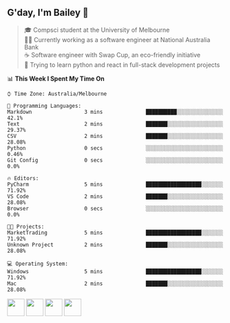 ## G'day, I'm Bailey 👋

> 🎓 Compsci student at the University of Melbourne <br>
> 👨‍💻 Currently working as a software engineer at National Australia Bank <br>
> ☕️ Software engineer with Swap Cup, an eco-friendly initiative <br>
> 🌱 Trying to learn python and react in full-stack development projects

<!--START_SECTION:waka-->
📊 **This Week I Spent My Time On** 

```text
⌚︎ Time Zone: Australia/Melbourne

💬 Programming Languages: 
Markdown                 3 mins              ██████████░░░░░░░░░░░░░░░   42.1% 
Text                     2 mins              ███████░░░░░░░░░░░░░░░░░░   29.37% 
CSV                      2 mins              ███████░░░░░░░░░░░░░░░░░░   28.08% 
Python                   0 secs              ░░░░░░░░░░░░░░░░░░░░░░░░░   0.46% 
Git Config               0 secs              ░░░░░░░░░░░░░░░░░░░░░░░░░   0.0%

🔥 Editors: 
PyCharm                  5 mins              ██████████████████░░░░░░░   71.92% 
VS Code                  2 mins              ███████░░░░░░░░░░░░░░░░░░   28.08% 
Browser                  0 secs              ░░░░░░░░░░░░░░░░░░░░░░░░░   0.0%

🐱‍💻 Projects: 
MarketTrading            5 mins              ██████████████████░░░░░░░   71.92% 
Unknown Project          2 mins              ███████░░░░░░░░░░░░░░░░░░   28.08%

💻 Operating System: 
Windows                  5 mins              ██████████████████░░░░░░░   71.92% 
Mac                      2 mins              ███████░░░░░░░░░░░░░░░░░░   28.08%

```


<!--END_SECTION:waka-->

[<img height="40px" src="https://img.icons8.com/ios-filled/2x/linkedin.png">](https://linkedin.com/in/baileybutler1)
[<img height="40px" src="https://img.icons8.com/ios-filled/2x/github.png">](https://github.com/baely)
[<img height="40px" src="https://img.icons8.com/ios-filled/2x/salesforce.png">](https://trailblazer.me/id/baileybutler)
[<img height="40px" src="https://img.icons8.com/ios-filled/2x/instagram.png">](https://instagram.com/bae1y)
